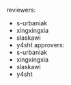 reviewers:
  - s-urbaniak
  - xingxingxia
  - slaskawi
  - y4sht
approvers:
  - s-urbaniak 
  - xingxingxia
  - slaskawi
  - y4sht
